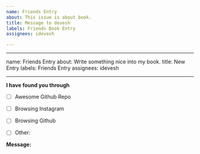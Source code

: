 ```yaml
---
name: Friends Entry
about: This issue is about book.
title: Message to devesh
labels: Friends Book Entry
assignees: idevesh

---
```


---
name: Friends Entry
about: Write something nice into my book.
title: New Entry
labels: Friends Entry
assignees: idevesh

---


<!-- Let me know you've found me -->
**I have found you through**

- [ ] Awesome Github Repo
- [ ] Browsing Instagram
- [ ] Browsing Github
- [ ] Other: 


**Message:**

<!--
Write your message to me here
-->

